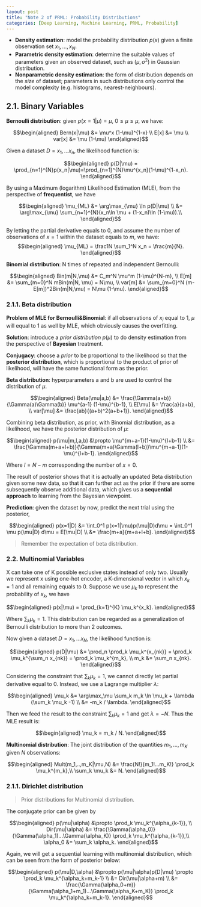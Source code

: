 ```yaml
---
layout: post
title: "Note 2 of PRML: Probability Distributions"
categories: [Deep Learning, Machine Learning, PRML, Probability]
---
```


- **Density estimation**: model the probability distribution $p(x)$ given a finite observation set $x_1,...,x_N$.
- **Parametric density estimation**: determine the suitable values of parameters given an observed dataset, such as $(\mu,\sigma^2)$ in Gaussian distribution.
- **Nonparametric density estimation**: the form of distribution depends on the *size* of dataset; parameters in such distributions only control the model complexity (e.g. histograms, nearest-neighbours).

## 2.1. Binary Variables

**Bernoulli distribution**: given $p(x=1|\mu)=\mu$, $0 \leq \mu \leq \mu$, we have:

$$\begin{aligned}
Bern(x|\mu) &= \mu^x (1-\mu)^{1-x} \\
E[x] &= \mu \\
var[x] &= \mu (1-\mu)
\end{aligned}​$$

Given a dataset $D={x_1,...x_n}$, the likelihood function is:

$$\begin{aligned}
p(D|\mu) = \prod_{n=1}^{N}p(x_n|\mu)=\prod_{n=1}^{N}\mu^{x_n}(1-\mu)^{1-x_n}.
\end{aligned}$$

By using a Maximum (logarithm) Likelihood Estimation (MLE), from the perspective of **frequentist**, we have

$$\begin{aligned}
\mu_{ML} &= \arg\max_{\mu} \ln p(D|\mu) \\
&= \arg\max_{\mu} \sum_{n=1}^{N}(x_n\ln \mu + (1-x_n)\ln (1-\mu)).\\
\end{aligned}$$

By letting the partial derivative equals to 0, and assume the number of observations of $x=1$ within the dataset equals to $m$, we have:
$$\begin{aligned}
\mu_{ML} = \frac1N \sum_1^N x_n = \frac{m}{N}.
\end{aligned}$$

**Binomial distribution**: N times of repeated and independent Bernoulli:

$$\begin{aligned}
Bin(m|N,\mu) &= C_m^N \mu^m (1-\mu)^{N-m}, \\
E[m] &= \sum_{m=0}^N mBin(m|N, \mu) = N\mu, \\
var[m] &= \sum_{m=0}^N (m-E[m])^2Bin(m|N,\mu) = N\mu (1-\mu).
\end{aligned}$$

### 2.1.1. Beta distribution

**Problem of MLE for Bernoulli&Binomial**: if all observations of $x_i$ equal to 1, $\mu$ will equal to 1 as well by MLE, which obviously causes the overfitting.

**Solution**: introduce a *prior distribution* $p(\mu)$ to do density estimation from the perspective of **Bayesian** treatment.

**Conjugacy**: choose a *prior* to be proportional to the likelihood so that the **posterior distribution**, which is proportional to the product of prior of likelihood, will have the same functional form as the prior.

**Beta distribution**: hyperparameters a and b are used to control the distribution of $\mu$.

$$\begin{aligned}
Beta(\mu|a,b) &= \frac{\Gamma(a+b)}{\Gamma(a)\Gamma(b)} \mu^{a-1} (1-\mu)^{b-1}, \\
E[\mu] &= \frac{a}{a+b}, \\
var[\mu] &= \frac{ab}{(a+b)^2(a+b+1)}.
\end{aligned}$$

Combining beta distribution, as prior, with Binomial distribution, as a likelihood, we have the posterior distribution of $\mu$:

$$\begin{aligned}
p(\mu|m,l,a,b) &\propto \mu^{m+a-1}(1-\mu)^{l+b-1} \\
&= \frac{\Gamma(m+a+l+b)}{\Gamma(m+a)\Gamma(l+b)}\mu^{m+a-1}(1-\mu)^{l+b-1}.
\end{aligned}$$

Where $l=N-m$ corresponding the number of $x=0$.

The result of posterior shows that it is actually an updated Beta distribution given some new data, so that it can further act as the prior if there are some subsequently observe additional data, which gives us a **sequential approach** to learning from the Bayesian viewpoint.

**Prediction**: given the dataset by now, predict the next trial using the posterior,

$$\begin{aligned}
p(x=1|D) &= \int_0^1 p(x=1|\mu)p(\mu|D)d\mu = \int_0^1 \mu p(\mu|D) d\mu = E[\mu|D] \\
&= \frac{m+a}{m+a+l+b}.
\end{aligned}$$
> Remember the expectation of beta distribution.

### 2.2. Multinomial Variables

X can take one of K possible exclusive states instead of only two. Usually we represent x using one-hot encoder, a K-dimensional vector in which $x_k=1$ and all remaining equals to 0. Suppose we use $\mu_k$ to represent the probability of $x_k$, we have

$$\begin{aligned}
p(x|\mu) = \prod_{k=1}^{K} \mu_k^{x_k}.
\end{aligned}$$

Where $\sum_k \mu_k = 1$. This distribution can be regarded as a generalization of Bernoulli distribution to more than 2 outcomes.

Now given a dataset $D={x_1,...x_N}$, the likelihood function is:

$$\begin{aligned}
p(D|\mu) &= \prod_n \prod_k \mu_k^{x_{nk}} = \prod_k \mu_k^{\sum_n x_{nk}} = \prod_k \mu_k^{m_k}, \\
m_k &= \sum_n x_{nk}.
\end{aligned}$$

Considering the constraint that $\sum_k \mu_k=1$, we cannot directly let partial derivative equal to 0. Instead, we use a Lagrange multiplier $\lambda$:

$$\begin{aligned}
\mu_k &= \arg\max_\mu \sum_k m_k \ln \mu_k + \lambda (\sum_k \mu_k -1) \\
&= -m_k / \lambda.
\end{aligned}$$

Then we feed the result to the constraint $\sum_k \mu_k=1$ and get $\lambda = -N$. Thus the MLE result is:

$$\begin{aligned}
\mu_k = m_k / N.
\end{aligned}$$

**Multinomial distribution**: The joint distribution of the quantities $m_1,...,m_K$ given $N$ observations:

$$\begin{aligned}
Mult(m_1,..,m_K|\mu,N) &= \frac{N!}{m_1!...m_K!} \prod_k \mu_k^{m_k},\\
\sum_k \mu_k &= N.
\end{aligned}$$

### 2.1.1. Dirichlet distribution
> Prior distributions for Multinomial distribution.

The conjugate prior can be given by

$$\begin{aligned}
p(\mu|\alpha) &\propto \prod_k \mu_k^{\alpha_{k-1}}, \\
Dir(\mu|\alpha) &= \frac{\Gamma(\alpha_0)}{\Gamma(\alpha_1)...\Gamma(\alpha_K)} \prod_k \mu_k^{\alpha_{k-1}},\\
\alpha_0 &= \sum_k \alpha_k.
\end{aligned}$$

Again, we will get a sequential learning with multinomial distribution, which can be seen from the form of posterior below:

$$\begin{aligned}
p(\mu|D,\alpha) &\propto p(\mu|\alpha)p(D|\mu) \propto \prod_k \mu_k^{\alpha_k+m_k-1} \\
&= Dir(\mu|\alpha+m) \\
&= \frac{\Gamma(\alpha_0+m)}{\Gamma(\alpha_1+m_1)...\Gamma(\alpha_K+m_K)} \prod_k \mu_k^{\alpha_k+m_k-1}.
\end{aligned}$$